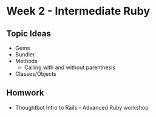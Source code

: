 # Week 2 - Intermediate Ruby

## Topic Ideas
* Gems
* Bundler
* Methods
  * Calling with and without parenthesis
* Classes/Objects


## Homwork
* Thoughtbot Intro to Rails - Advanced Ruby workshop
